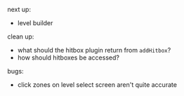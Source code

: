 next up:
- level builder

clean up:
- what should the hitbox plugin return from `addHitbox`?
- how should hitboxes be accessed?

bugs:
- click zones on level select screen aren't quite accurate
